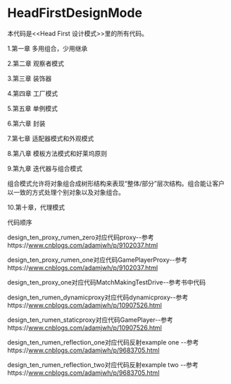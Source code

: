 # HeadFirstDesignMode


本代码是<<Head First 设计模式>>里的所有代码。


1.第一章 多用组合，少用继承

2.第二章 观察者模式 

3.第三章 装饰器

4.第四章 工厂模式 

5.第五章 单例模式

6.第六章 封装

7.第七章 适配器模式和外观模式

8.第八章 模板方法模式和好莱坞原则

9.第九章 迭代器与组合模式

组合模式允许将对象组合成树形结构来表现“整体/部分”层次结构。组合能让客户以一致的方式处理个别对象以及对象组合。

10.第十章，代理模式  

代码顺序

design_ten_proxy_rumen_zero对应代码proxy--参考https://www.cnblogs.com/adamjwh/p/9102037.html

design_ten_proxy_rumen_one对应代码GamePlayerProxy--参考https://www.cnblogs.com/adamjwh/p/9102037.html

design_ten_proxy_one对应代码MatchMakingTestDrive--参考书中代码

design_ten_rumen_dynamicproxy对应代码dynamicproxy--参考https://www.cnblogs.com/adamjwh/p/10907526.html

design_ten_rumen_staticproxy对应代码GamePlayer--参考https://www.cnblogs.com/adamjwh/p/10907526.html

design_ten_rumen_reflection_one对应代码反射example one --参考https://www.cnblogs.com/adamjwh/p/9683705.html

design_ten_rumen_reflection_two对应代码反射example two --参考https://www.cnblogs.com/adamjwh/p/9683705.html
